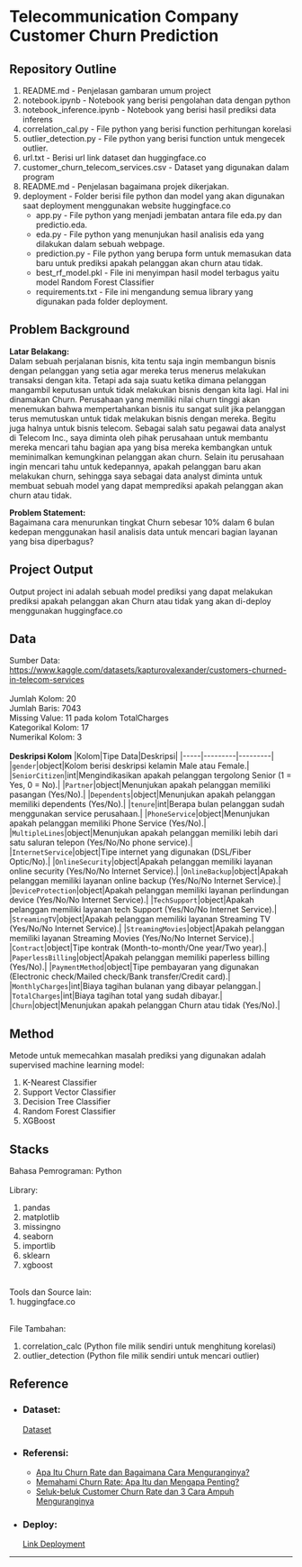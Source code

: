 # Telecommunication Company Customer Churn Prediction

## Repository Outline
1. README.md - Penjelasan gambaran umum project
2. notebook.ipynb - Notebook yang berisi pengolahan data dengan python
3. notebook_inference.ipynb - Notebook yang berisi hasil prediksi data inferens
4. correlation_cal.py - File python yang berisi function perhitungan korelasi
5. outlier_detection.py - File python yang berisi function untuk mengecek outlier.
6. url.txt - Berisi url link dataset dan huggingface.co
7. customer_churn_telecom_services.csv - Dataset yang digunakan dalam program
8. README.md - Penjelasan bagaimana projek dikerjakan.
9. deployment - Folder berisi file python dan model yang akan digunakan saat deployment menggunakan website huggingface.co
    - app.py - File python yang menjadi jembatan antara file eda.py dan predictio.eda.
    - eda.py - File python yang menunjukan hasil analisis eda yang dilakukan dalam sebuah webpage.
    - prediction.py - File python yang berupa form untuk memasukan data baru untuk prediksi apakah pelanggan akan churn atau tidak.
    - best_rf_model.pkl - File ini menyimpan hasil model terbagus yaitu model Random Forest Classifier
    - requirements.txt - File ini mengandung semua library yang digunakan pada folder deployment.


## Problem Background
**Latar Belakang:**<br>
Dalam sebuah perjalanan bisnis, kita tentu saja ingin membangun bisnis dengan pelanggan yang setia agar mereka terus menerus melakukan transaksi dengan kita. Tetapi ada saja suatu ketika dimana pelanggan mangambil keputusan untuk tidak melakukan bisnis dengan kita lagi. Hal ini dinamakan Churn. Perusahaan yang memiliki nilai churn tinggi akan menemukan bahwa mempertahankan bisnis itu sangat sulit jika pelanggan terus memutuskan untuk tidak melakukan bisnis dengan mereka. Begitu juga halnya untuk bisnis telecom. Sebagai salah satu pegawai data analyst di Telecom Inc., saya diminta oleh pihak perusahaan untuk membantu mereka mencari tahu bagian apa yang bisa mereka kembangkan untuk meminimalkan kemungkinan pelanggan akan churn. Selain itu perusahaan ingin mencari tahu untuk kedepannya, apakah pelanggan baru akan melakukan churn, sehingga saya sebagai data analyst diminta untuk membuat sebuah model yang dapat memprediksi apakah pelanggan akan churn atau tidak.

**Problem Statement:**<br>
Bagaimana cara menurunkan tingkat Churn sebesar 10% dalam 6 bulan kedepan menggunakan hasil analisis data untuk mencari bagian layanan yang bisa diperbagus?


## Project Output
Output project ini adalah sebuah model prediksi yang dapat melakukan prediksi apakah pelanggan akan Churn atau tidak yang akan di-deploy menggunakan huggingface.co


## Data
Sumber Data: https://www.kaggle.com/datasets/kapturovalexander/customers-churned-in-telecom-services<br><br>
Jumlah Kolom: 20 <br>
Jumlah Baris: 7043 <br>
Missing Value: 11 pada kolom TotalCharges <br>
Kategorikal Kolom: 17 <br>
Numerikal Kolom: 3<br><br>
**Deskripsi Kolom**
|Kolom|Tipe Data|Deskripsi| 
|-----|---------|---------|
|`gender`|object|Kolom berisi deskripsi kelamin Male atau Female.|
|`SeniorCitizen`|int|Mengindikasikan apakah pelanggan tergolong Senior (1 = Yes, 0 = No).|
|`Partner`|object|Menunjukan apakah pelanggan memiliki pasangan (Yes/No).|
|`Dependents`|object|Menunjukan apakah pelanggan memiliki dependents (Yes/No).|
|`tenure`|int|Berapa bulan pelanggan sudah menggunakan service perusahaan.|
|`PhoneService`|object|Menunjukan apakah pelanggan memiliki Phone Service (Yes/No).|
|`MultipleLines`|object|Menunjukan apakah pelanggan memiliki lebih dari satu saluran telepon (Yes/No/No phone service).|
|`InternetService`|object|Tipe internet yang digunakan (DSL/Fiber Optic/No).|
|`OnlineSecurity`|object|Apakah pelanggan memiliki layanan online security (Yes/No/No Internet Service).|
|`OnlineBackup`|object|Apakah pelanggan memiliki layanan online backup (Yes/No/No Internet Service).|
|`DeviceProtection`|object|Apakah pelanggan memiliki layanan perlindungan device (Yes/No/No Internet Service).|
|`TechSupport`|object|Apakah pelanggan memiliki layanan tech Support (Yes/No/No Internet Service).|
|`StreamingTV`|object|Apakah pelanggan memiliki layanan Streaming TV (Yes/No/No Internet Service).|
|`StreamingMovies`|object|Apakah pelanggan memiliki layanan Streaming Movies (Yes/No/No Internet Service).|
|`Contract`|object|Tipe kontrak (Month-to-month/One year/Two year).|
|`PaperlessBilling`|object|Apakah pelanggan memiliki paperless billing (Yes/No).|
|`PaymentMethod`|object|Tipe pembayaran yang digunakan (Electronic check/Mailed check/Bank transfer/Credit card).|
|`MonthlyCharges`|int|Biaya tagihan bulanan yang dibayar pelanggan.|
|`TotalCharges`|int|Biaya tagihan total yang sudah dibayar.|
|`Churn`|object|Menunjukan apakah pelanggan Churn atau tidak (Yes/No).|

## Method
Metode untuk memecahkan masalah prediksi yang digunakan adalah supervised machine learning model:
1. K-Nearest Classifier
2. Support Vector Classifier
3. Decision Tree Classifier
4. Random Forest Classifier
5. XGBoost

## Stacks
Bahasa Pemrograman: Python<br>
<br>Library:<br>
1. pandas
2. matplotlib
3. missingno
4. seaborn
5. importlib
6. sklearn
7. xgboost

<br>
Tools dan Source lain: <br>
1. huggingface.co
<br>

<br>File Tambahan:
1. correlation_calc (Python file milik sendiri untuk menghitung korelasi)
2. outlier_detection (Python file milik sendiri untuk mencari outlier)

## Reference

- ### Dataset:
    [Dataset](https://www.kaggle.com/datasets/kapturovalexander/customers-churned-in-telecom-services)

- ### Referensi:
    - [Apa Itu Churn Rate dan Bagaimana Cara Menguranginya?](https://mekari.com/blog/penjelasan-churn-rate/)
    - [Memahami Churn Rate: Apa Itu dan Mengapa Penting?](https://www.idxchannel.com/economics/memahami-churn-rate-apa-itu-dan-mengapa-penting)
    - [Seluk-beluk Customer Churn Rate dan 3 Cara Ampuh Menguranginya](https://glints.com/id/lowongan/churn-rate-adalah/)

 - ### Deploy:
    [Link Deployment](https://huggingface.co/spaces/ray-dion/Milestones-2)
---